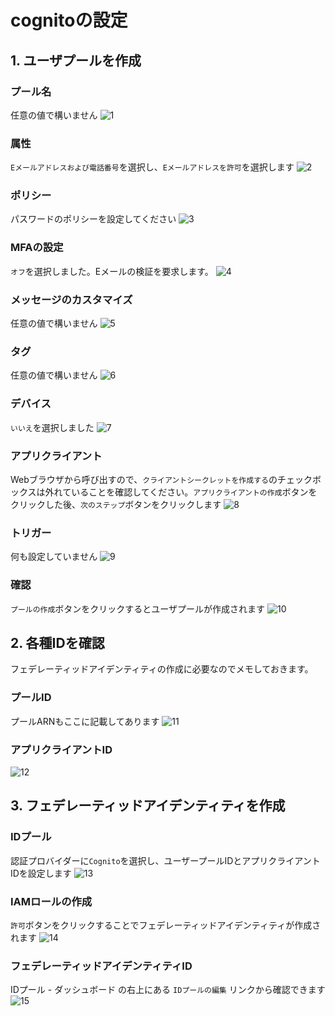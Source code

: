 # cognitoの設定

## 1. ユーザプールを作成
### プール名
任意の値で構いません
![1](https://user-images.githubusercontent.com/1412761/34933588-bf5d64a8-fa1a-11e7-995f-5f40a1511a64.png)

### 属性
`Eメールアドレスおよび電話番号`を選択し、`Eメールアドレスを許可`を選択します
![2](https://user-images.githubusercontent.com/1412761/34933593-c4c26bc8-fa1a-11e7-9775-6d99bced82ea.png)

### ポリシー
パスワードのポリシーを設定してください
![3](https://user-images.githubusercontent.com/1412761/34933601-cbecbca0-fa1a-11e7-8d45-2265ce96dbf4.png)

### MFAの設定
`オフ`を選択しました。Eメールの検証を要求します。
![4](https://user-images.githubusercontent.com/1412761/34933607-cf7aa094-fa1a-11e7-9dc0-9917a3d2ec28.png)

### メッセージのカスタマイズ
任意の値で構いません
![5](https://user-images.githubusercontent.com/1412761/34933613-d5275b36-fa1a-11e7-8386-e24a7eb0e210.png)

### タグ
任意の値で構いません
![6](https://user-images.githubusercontent.com/1412761/34933615-d933c480-fa1a-11e7-8fd6-94267caed0d2.png)

### デバイス
`いいえ`を選択しました
![7](https://user-images.githubusercontent.com/1412761/34933616-dc504ecc-fa1a-11e7-9062-f75b0694686e.png)


### アプリクライアント
Webブラウザから呼び出すので、`クライアントシークレットを作成する`のチェックボックスは外れていることを確認してください。`アプリクライアントの作成`ボタンをクリックした後、`次のステップ`ボタンをクリックします
![8](https://user-images.githubusercontent.com/1412761/34933619-df684916-fa1a-11e7-9622-d7e89993972d.png)

### トリガー
何も設定していません
![9](https://user-images.githubusercontent.com/1412761/34933622-e2b2c81c-fa1a-11e7-9acf-50f22ba3c929.png)

### 確認
`プールの作成`ボタンをクリックするとユーザプールが作成されます
![10](https://user-images.githubusercontent.com/1412761/34933624-e6cb230e-fa1a-11e7-924b-65732f7e1e05.png)

## 2. 各種IDを確認
フェデレーティッドアイデンティティの作成に必要なのでメモしておきます。

### プールID
プールARNもここに記載してあります
![11](https://user-images.githubusercontent.com/1412761/34933631-ea2d8e9c-fa1a-11e7-9762-e9b04c0e242f.png)

### アプリクライアントID
![12](https://user-images.githubusercontent.com/1412761/34933638-ee417f70-fa1a-11e7-988b-8c24e3ba22c5.png)

## 3. フェデレーティッドアイデンティティを作成
### IDプール
認証プロバイダーに`Cognito`を選択し、ユーザープールIDとアプリクライアントIDを設定します
![13](https://user-images.githubusercontent.com/1412761/34933642-f349132a-fa1a-11e7-8995-df145ba5b9a8.png)

### IAMロールの作成
`許可`ボタンをクリックすることでフェデレーティッドアイデンティティが作成されます
![14](https://user-images.githubusercontent.com/1412761/34933647-f8a73310-fa1a-11e7-9581-f5fce973bc8c.png)

### フェデレーティッドアイデンティティID
IDプール - ダッシュボード の右上にある `IDプールの編集` リンクから確認できます
![15](https://user-images.githubusercontent.com/1412761/34969680-55a4cdfa-fab3-11e7-9a2a-65ca48167f70.png)
